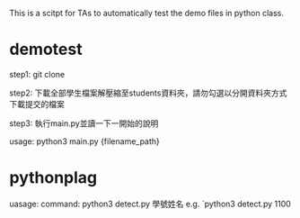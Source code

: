 This is a scitpt for TAs to automatically test the demo files in python class.


# demotest

step1: git clone 

step2: 下載全部學生檔案解壓縮至students資料夾，請勿勾選以分開資料夾方式下載提交的檔案

step3: 執行main.py並讀一下一開始的說明

usage:
python3 main.py {filename_path}

# pythonplag

uasage:
command: python3 detect.py 學號姓名
e.g. `python3 detect.py 1100

